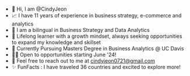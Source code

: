  - 👋 Hi, I am @CindyJeon 
 - 📈 I have 11 years of experience in business strategy, e-commerce and analytics 
 - 👀 I am a bilingual in Business Strategy and Data Analytics 
 - 💞️ Lifelong learner with a growth mindset, always seeking opportunities to expand my knowledge and skillset
 - 🌱 Currently Pursuing Masters Degree in Business Analytics @ UC Davis 
 - 👨‍💻 Open to opportunities starting June '24! 
 - 📧 Feel free to reach out to me at cindyjeon0721@gmail.com
 - ✨ FunFacts : I have traveled 36 countries and excited to explore more!  
